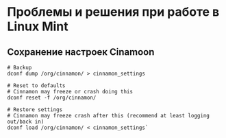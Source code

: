 # Проблемы и решения при работе в Linux Mint

## Сохранение настроек Cinamoon

```shell
# Backup
dconf dump /org/cinnamon/ > cinnamon_settings

# Reset to defaults
# Cinnamon may freeze or crash doing this
dconf reset -f /org/cinnamon/

# Restore settings
# Cinnamon may freeze crash after this (recommend at least logging out/back in)
dconf load /org/cinnamon/ < cinnamon_settings`
```
